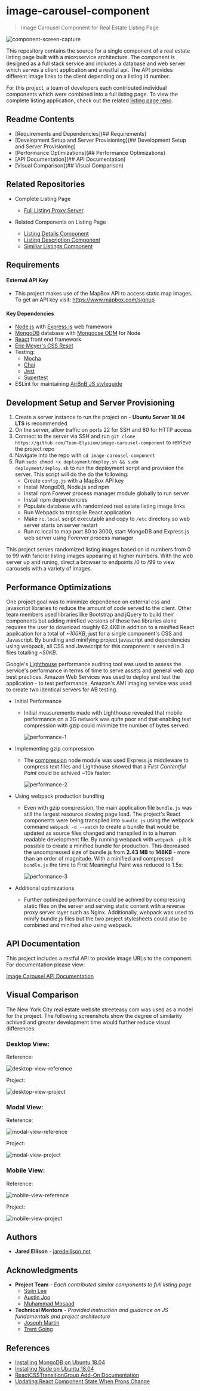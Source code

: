 # image-carousel-component
> Image Carousel Component for Real Estate Listing Page

![component-screen-capture](documentation/images/component-screen-capture.gif)

This repository contains the source for a single component of a real estate listing page built with a microservice architecture. The component is designed as a full stack service and includes a database and web server which serves a client application and a restful api. The API provides different image links to the client depending on a listing id number.

For this project, a team of developers each contributed individual components which were combined into a full listing page. To view the complete listing application, check out the related [listing page repo](https://github.com/Team-Elysium/streeteasy-listing-proxy-server-jte).

## Readme Contents

- [Requirements and Dependencies](## Requirements)
- [Development Setup and Server Provisioning](## Development Setup and Server Provisioning)
- [Performance Optimizations](## Performance Optimizations)
- [API Documentation](## API Documentation)
- [Visual Comparison](## Visual Comparison)

## Related Repositories

- Complete Listing Page
  - [Full Listing Proxy Server](https://github.com/Team-Elysium/streeteasy-listing-proxy-server-jte)

- Related Components on Listing Page
  - [Listing Details Component](https://github.com/Team-Elysium/listing-details)
  - [Listing Description Component](https://github.com/Team-Elysium/Description-Amenities-About_the_Building)
  - [Similiar Listings Component](https://github.com/Team-Elysium/Similar-Listings-Recommendations)

## Requirements

#### External API Key

- This project makes use of the MapBox API to access static map images. To get an API key visit: https://www.mapbox.com/signup

#### Key Dependencies

- [Node.js](https://nodejs.org/en/) with [Express.js](https://expressjs.com/) web framework
- [MongoDB](https://www.mongodb.com/) database with [Mongoose ODM](https://mongoosejs.com/) for Node
- [React](https://reactjs.org/docs/getting-started.html) front end framework
- [Eric Meyer's CSS Reset](https://meyerweb.com/eric/tools/css/reset/)
- Testing:
  - [Mocha](https://mochajs.org)
  - [Chai](https://www.chaijs.com)
  - [Jest](https://jestjs.io/)
  - [Supertest](https://www.npmjs.com/package/supertest)
- ESLint for maintaining [AirBnB JS styleguide](https://github.com/airbnb/javascript)

## Development Setup and Server Provisioning

1. Create a server instance to run the project on - **Ubuntu Server 18.04 LTS** is recommended
2. On the server, allow traffic on ports 22 for SSH and 80 for HTTP access
3. Connect to the server via SSH and run `git clone https://github.com/Team-Elysium/image-carousel-component` to retrieve the project repo
4. Navigate into the repo with `cd image-carousel-component` 
5. Run `sudo chmod +x deployment/deploy.sh && sudo deployment/deploy.sh`  to run the deployment script and provision the server. This script will do the do the following:
   - Create `config.js` with a MapBox API key
   - Install MongoDB, Node.js and npm
   - Install npm Forever process manager module globally to run server
   - Install npm dependencies
   - Populate database with randomized real estate listing image links
   - Run Webpack to transpile React application
   - Make `rc.local` script executable and copy to `/etc` directory so web server starts on server restart
   - Run rc.local to map port 80 to 3000, start MongoDB and Express.js web server using Forerver process manager

This project serves randomized listing images based on id numbers from 0 to 99 with fancier listing images appearing at higher numbers. With the web server up and runing, direct a browser to endpoints /0 to /99 to view carousels with a variety of images.

## Performance Optimizations

One project goal was to minimize dependence on external css and javascript libraries to reduce the amount of code served to the client. Other team members used libraries like Bootstrap and jQuery to build their components but adding minified versions of those two libraries alone requires the user to download roughly 62.4KB in addition to a minified React application for a total of *~100KB*, just for a single component's CSS and Javascript. By bundling and minifying project javascript and dependencies using webpack, all CSS and Javascript for this component is served in 3 files totalling *~50KB*.

Google's [Lighthouse](https://developers.google.com/web/tools/lighthouse/) performance auditing tool was used to assess the service's performance in terms of time to serve assets and general web app best practices. Amazon Web Services was used to deploy and test the application - to test performance, Amazon's AMI imaging service was used to create two identical servers for AB testing.

- Initial Performance

  - Initial measurements made with Lighthouse revealed that mobile performance on a 3G network was *quite* poor and that enabling text compression with gzip could minimize the number of bytes served:

    ![performance-1](documentation/images/performance-1.png)

- Implementing gzip compression

  - The [compression](https://www.npmjs.com/package/compression) node module was used Express.js middleware to compress text files and Lighthouse showed that a *First Contentful Paint* could be achived ~10s faster:

    ![performance-2](documentation/images/performance-2.png)

- Using webpack production bundling

  - Even with gzip compression, the main application file `bundle.js` was still the largest resource slowing page load. The project's React components were being transpiled into `bundle.js` using the webpack command `webpack -d --watch` to create a bundle that would be updated as source files changed and transpiled in to a human readable development file. By running webpack with `webpack -p` it is possible to create a minified bundle for production. This decreased the uncompressed size of bundle.js from **2.43 MB** to **148KB** - more than an order of magnitude. With a minified and compressed `bundle.js` the time to First Meaningful Paint was reduced to 1.5s:

    ![performance-3](documentation/images/performance-3.png)

- Additional optimizations

  - Further optimized performance could be achived by compressing static files on the server and serving static content with a reverse proxy server layer such as Nginx. Additionally, webpack was used to minify bundle.js files but the two project stylesheets could also be combined and minified also using webpack.

## API Documentation

This project includes a restful API to provide image URLs to the component. For documentation please view:

[Image Carousel API Documentation](documentation/api-documentation.md)

## Visual Comparison

The New York City real estate website streeteasy.com was used as a model for the project. The following screenshots show the degree of similarity achived and greater development time would further reduce visual differences:

### Desktop View:

Reference:

![desktop-view-reference](documentation/images/desktop-view-reference.png)

Project:

![desktop-view-project](documentation/images/desktop-view-project.png)

### Modal View:

Reference:

![modal-view-reference](documentation/images/modal-view-reference.png)

Project:

![modal-view-project](documentation/images/modal-view-project.png)

### Mobile View:

Reference:

![mobile-view-reference](documentation/images/mobile-view-reference.png)

Project:

![mobile-view-project](documentation/images/mobile-view-project.png)

## Authors

* **Jared Ellison** - [jaredellison.net](http://jaredellison.net)

## Acknowledgments

- **Project Team** - *Each contributed similar components to full listing page*
  - [Sujin Lee](https://github.com/slee1016)
  - [Austin Joo](https://github.com/AustinJoo)
  - [Muhammad Mosaad](https://github.com/mowithafro)
- **Technical Mentors** - *Provided instruction and guidance on JS fundamentals and project architecture*
  - [Joseph Martin](https://github.com/jpranaymartin)
  - [Trent Going](https://github.com/trentgoing)

## References

- [Installing MongoDB on Ubuntu 18.04](https://www.digitalocean.com/community/tutorials/how-to-install-mongodb-on-ubuntu-18-04)
- [Installing Node on Ubuntu 18.04](https://www.digitalocean.com/community/tutorials/how-to-install-node-js-on-ubuntu-18-04)
- [ReactCSSTransitionGroup Add-On Documentation](https://reactjs.org/docs/animation.html)
- [Updating React Component State When Props Change](https://reactjs.org/docs/react-component.html#static-getderivedstatefromprops)

